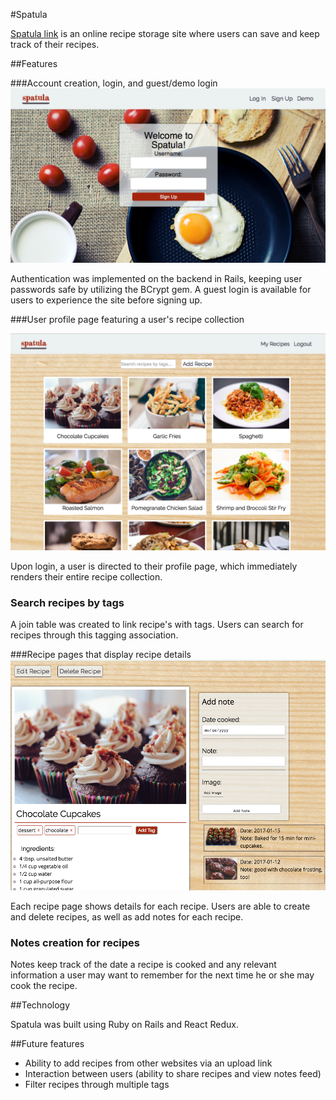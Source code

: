 #Spatula

[Spatula link][spatula] is an online recipe storage site where users can save and keep track of their recipes.

[spatula]:
http://www.spatula.site

##Features

###Account creation, login, and guest/demo login
![login][login]

Authentication was implemented on the backend in Rails, keeping user passwords safe by utilizing the BCrypt gem.  A guest login is available for users to experience the site before signing up.

###User profile page featuring a user's recipe collection

![profile][profile]

Upon login, a user is directed to their profile page, which immediately renders their entire recipe collection.

### Search recipes by tags
A join table was created to link recipe's with tags.  Users can search for recipes through this tagging association.

###Recipe pages that display recipe details
![notes][notes]

Each recipe page shows details for each recipe.  Users are able to create and delete recipes, as well as add notes for each recipe.

### Notes creation for recipes
Notes keep track of the date a recipe is cooked and any relevant information a user may want to remember for the next time he or she may cook the recipe.

##Technology

Spatula was built using Ruby on Rails and React Redux.

##Future features

* Ability to add recipes from other websites via an upload link
* Interaction between users (ability to share recipes and view notes feed)
* Filter recipes through multiple tags

[notes]: ./docs/notes.png
[login]: ./docs/login.png
[profile]: ./docs/profile.png
